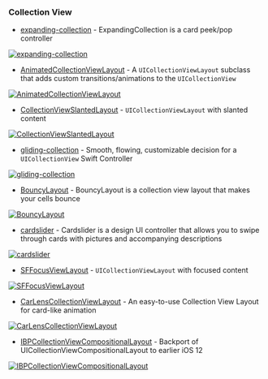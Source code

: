 ### Collection View

* [expanding-collection](https://github.com/Ramotion/expanding-collection) - ExpandingCollection is a card peek/pop controller

[![expanding-collection](https://raw.githubusercontent.com/Ramotion/expanding-collection/master/expanding-collection.gif)](https://github.com/Ramotion/expanding-collection)

* [AnimatedCollectionViewLayout](https://github.com/KelvinJin/AnimatedCollectionViewLayout) - A `UICollectionViewLayout` subclass that adds custom transitions/animations to the `UICollectionView`

[![AnimatedCollectionViewLayout](https://camo.githubusercontent.com/7b304623ffbb82b31d5c6ee02e03fffdc1d9bb84/687474703a2f2f692e696d6775722e636f6d2f6a6f4131656d422e676966)](https://github.com/KelvinJin/AnimatedCollectionViewLayout)

* [CollectionViewSlantedLayout](https://github.com/yacir/CollectionViewSlantedLayout) - `UICollectionViewLayout` with slanted content

[![CollectionViewSlantedLayout](https://user-images.githubusercontent.com/2587473/34458447-9f434c8a-edd3-11e7-98b7-f32b4284268d.gif)](https://github.com/yacir/CollectionViewSlantedLayout)

* [gliding-collection](https://github.com/Ramotion/gliding-collection) - Smooth, flowing, customizable decision for a `UICollectionView` Swift Controller

[![gliding-collection](https://raw.githubusercontent.com/Ramotion/gliding-collection/master/assets/gliding-collection.gif)](https://github.com/Ramotion/gliding-collection)

* [BouncyLayout](https://github.com/roberthein/BouncyLayout) - BouncyLayout is a collection view layout that makes your cells bounce

[![BouncyLayout](https://raw.githubusercontent.com/roberthein/BouncyLayout/master/art/gifs/02.gif)](https://github.com/roberthein/BouncyLayout)

* [cardslider](https://github.com/Ramotion/cardslider) -  Cardslider is a design UI controller that allows you to swipe through cards with pictures and accompanying descriptions

[![cardslider](https://raw.githubusercontent.com/Ramotion/cardslider/master/iOS_Card_Slider.gif)](https://github.com/Ramotion/cardslider)

* [SFFocusViewLayout](https://github.com/fdzsergio/SFFocusViewLayout) - `UICollectionViewLayout` with focused content

[![SFFocusViewLayout](https://raw.githubusercontent.com/fdzsergio/SFFocusViewLayout/master/Screenshots/SFFocusViewLayout.gif)](https://github.com/fdzsergio/SFFocusViewLayout)

* [CarLensCollectionViewLayout](https://github.com/netguru/CarLensCollectionViewLayout) - An easy-to-use Collection View Layout for card-like animation

[![CarLensCollectionViewLayout](https://user-images.githubusercontent.com/18245585/50694808-2b795e80-103b-11e9-839d-f2d8dc533bb4.gif)](https://github.com/netguru/CarLensCollectionViewLayout)

* [IBPCollectionViewCompositionalLayout](https://github.com/kishikawakatsumi/IBPCollectionViewCompositionalLayout) - Backport of UICollectionViewCompositionalLayout to earlier iOS 12

[![IBPCollectionViewCompositionalLayout](https://user-images.githubusercontent.com/40610/62560784-c29be280-b8b8-11e9-970f-d939b2713f93.gif)](https://github.com/kishikawakatsumi/IBPCollectionViewCompositionalLayout)